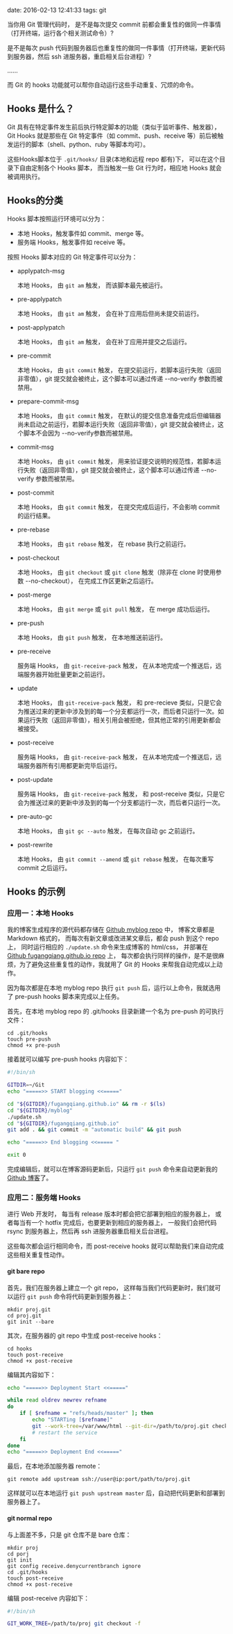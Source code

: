 date: 2016-02-13 12:41:33
tags: git


当你用 Git 管理代码时，
是不是每次提交 commit 前都会重复性的做同一件事情（打开终端，运行各个相关测试命令）?

是不是每次 push 代码到服务器后也重复性的做同一件事情（打开终端，更新代码到服务器，然后 ssh 进服务器，重启相关后台进程）?

......

而 Git 的 hooks 功能就可以帮你自动运行这些手动重复、冗烦的命令。


## Hooks 是什么？

Git 具有在特定事件发生前后执行特定脚本的功能（类似于监听事件、触发器），
Git Hooks 就是那些在 Git 特定事件（如 commit、push、receive 等）前后被触发运行的脚本（shell、python、ruby 等脚本均可）。

这些Hooks脚本位于 `.git/hooks/` 目录(本地和远程 repo 都有)下，
可以在这个目录下自由定制各个 Hooks 脚本，
而当触发一些 Git 行为时，相应地 Hooks 就会被调用执行。


## Hooks的分类

Hooks 脚本按照运行环境可以分为：

* 本地 Hooks，触发事件如 commit、merge 等。
* 服务端 Hooks，触发事件如 receive 等。

按照 Hooks 脚本对应的 Git 特定事件可以分为：

* applypatch-msg

    本地 Hooks，
    由 `git am` 触发，
    而该脚本最先被运行。

* pre-applypatch

    本地 Hooks，
    由 `git am` 触发，
    会在补丁应用后但尚未提交前运行。

* post-applypatch

    本地 Hooks，
    由 `git am` 触发，
    会在补丁应用并提交之后运行。

* pre-commit

    本地 Hooks，
    由 `git commit` 触发，
    在提交前运行，若脚本运行失败（返回非零值），git 提交就会被终止，这个脚本可以通过传递 --no-verify 参数而被禁用。

* prepare-commit-msg

    本地 Hooks，
    由 `git commit` 触发，
    在默认的提交信息准备完成后但编辑器尚未启动之前运行，若脚本运行失败（返回非零值），git 提交就会被终止，这个脚本不会因为 --no-verify参数而被禁用。

* commit-msg

    本地 Hooks，
    由 `git commit` 触发，
    用来验证提交说明的规范性，若脚本运行失败（返回非零值），git 提交就会被终止，这个脚本可以通过传递 --no-verify 参数而被禁用。

* post-commit

    本地 Hooks，
    由 `git commit` 触发，
    在提交完成后运行，不会影响 commit 的运行结果。

* pre-rebase

    本地 Hooks，
    由 `git rebase` 触发，
    在 rebase 执行之前运行。

* post-checkout

    本地 Hooks，
    由 `git checkout` 或 `git clone` 触发（除非在 clone 时使用参数 --no-checkout），
    在完成工作区更新之后运行。

* post-merge

    本地 Hooks，
    由 `git merge` 或 `git pull` 触发，
    在 merge 成功后运行。

* pre-push

    本地 Hooks，
    由 `git push` 触发，
    在本地推送前运行。

* pre-receive

    服务端 Hooks，
    由 `git-receive-pack` 触发，
    在从本地完成一个推送后，远端服务器开始批量更新之前运行。

* update

    本地 Hooks，
    由 `git-receive-pack` 触发，
    和 pre-recieve 类似，只是它会为推送过来的更新中涉及到的每一个分支都运行一次，而后者只运行一次。如果运行失败（返回非零值），相关引用会被拒绝，但其他正常的引用更新都会被接受。

* post-receive

    服务端 Hooks，
    由 `git-receive-pack` 触发，
    在从本地完成一个推送后，远端服务器所有引用都更新完毕后运行。

* post-update

    服务端 Hooks，
    由 `git-receive-pack` 触发，
    和 post-receive 类似，只是它会为推送过来的更新中涉及到的每一个分支都运行一次，而后者只运行一次。

* pre-auto-gc

    本地 Hooks，
    由 `git gc --auto` 触发，
    在每次自动 gc 之前运行。

* post-rewrite

    本地 Hooks，
    由 `git commit --amend` 或 `git rebase` 触发，
    在每次重写 commit 之后运行。


## Hooks 的示例


### 应用一：本地 Hooks

我的博客生成程序的源代码都存储在 [Github myblog repo](https://github.com/FuGangqiang/myblog) 中，
博客文章都是 Markdown 格式的，
而每次有新文章或改进某文章后，都会 push 到这个 repo 上，
同时运行相应的 `./update.sh` 命令来生成博客的 html/css，
并部署在 [Github fugangqiang.github.io repo](https://github.com/FuGangqiang/fugangqiang.github.io) 上，
每次都会执行同样的操作，是不是很麻烦，为了避免这些重复性的动作，我就用了 Git 的 Hooks 来帮我自动完成以上动作。

因为每次都是在本地 myblog repo 执行 `git push` 后，运行以上命令，我就选用了 pre-push hooks 脚本来完成以上任务。

首先，在本地 myblog repo 的 .git/hooks 目录新建一个名为 pre-push 的可执行文件：

```
cd .git/hooks
touch pre-push
chmod +x pre-push
```

接着就可以编写 pre-push hooks 内容如下：

```sh
#!/bin/sh

GITDIR=~/Git
echo "=====>> START blogging <<====="

cd "${GITDIR}/fugangqiang.github.io" && rm -r $(ls)
cd "${GITDIR}/myblog"
./update.sh
cd "${GITDIR}/fugangqiang.github.io"
git add . && git commit -m "automatic build" && git push

echo "=====>> End blogging <<===== "

exit 0
```

完成编辑后，就可以在博客源码更新后，只运行 `git push` 命令来自动更新我的 [Github 博客](http://fugangqiang.github.io/)了。


### 应用二：服务端 Hooks

进行 Web 开发时，
每当有 release 版本时都会把它部署到相应的服务器上，
或者每当有一个 hotfix 完成后，也要更新到相应的服务器上，
一般我们会把代码 rsync 到服务器上，然后再 ssh 进服务器重启相关后台进程。

这些每次都会运行相同命令，而 post-receive hooks 就可以帮助我们来自动完成这些相关重复性动作。


#### git bare repo

首先，我们在服务器上建立一个 git repo，
这样每当我们代码更新时，我们就可以运行 `git push` 命令将代码更新到服务器上：

```
mkdir proj.git
cd proj.git
git init --bare
```

其次，在服务器的 git repo 中生成 post-receive hooks：

```
cd hooks
touch post-receive
chmod +x post-receive
```

编辑其内容如下：

```sh
echo "=====>> Deployment Start <<====="

while read oldrev newrev refname
do
    if [ $refname = "refs/heads/master" ]; then
        echo "STARTing [$refname]"
        git --work-tree=/var/www/html --git-dir=/path/to/proj.git checkout -f
        # restart the service
    fi
done
echo "=====>> Deployment End <<====="
```

最后，在本地添加服务器 remote：

```
git remote add upstream ssh://user@ip:port/path/to/proj.git
```

这样就可以在本地运行 `git push upstream master` 后，自动把代码更新和部署到服务器上了。


#### git normal repo

与上面差不多，只是 git 仓库不是 bare 仓库：

```
mkdir proj
cd porj
git init
git config receive.denycurrentbranch ignore
cd .git/hooks
touch post-receive
chmod +x post-receive
```

编辑 post-receive 内容如下：

```sh
#!/bin/sh

GIT_WORK_TREE=/path/to/proj git checkout -f
```
